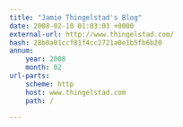 ```yaml
---
title: "Jamie Thingelstad's Blog"
date: 2008-02-10 01:03:03 +0000
external-url: http://www.thingelstad.com/
hash: 28b0a01ccf81f4cc2721a0e1b5fb6b20
annum:
    year: 2008
    month: 02
url-parts:
    scheme: http
    host: www.thingelstad.com
    path: /

---
```



